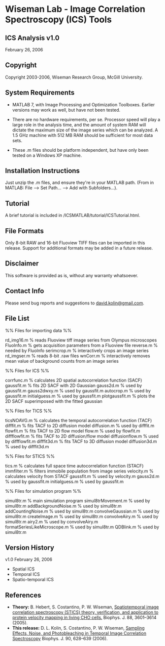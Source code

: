 # **Wiseman Lab - Image Correlation Spectroscopy (ICS) Tools**
## ICS Analysis v1.0 
February 26, 2006

## Copyright
Copyright 2003-2006, Wiseman Research Group, McGill University.


## System Requirements
* MATLAB 7, with Image Processing and Optimization Toolboxes.  Earlier versions may work as well, but have not been tested.

* There are no hardware requirements, per se.  Processor speed will play a large role in the analysis time, and the amount of system RAM will dictate the maximum size of the image series which can be analyzed.  A 1.5 GHz machine with 512 MB RAM should be sufficient for most data sets.

* These .m files should be platform independent, but have only been tested on a Windows XP machine.


## Installation Instructions
Just unzip the .m files, and ensure they're in your MATLAB path. (From in MATLAB: File --> Set Path... --> Add with Subfolders...).


## Tutorial
A brief tutorial is included in /ICSMATLAB/tutorial/ICSTutorial.html.


## File Formats
Only 8-bit RAW and 16-bit Fluoview TIFF files can be imported in this release.  Support for additional formats may be added in a future release.


## Disclaimer
This software is provided as is, without any warranty whatsoever.


## Contact Info
Please send bug reports and suggestions to david.kolin@gmail.com.


## File List
%% Files for importing data %%

rd_img16.m % reads Fluoview tiff image series from Olympus microscopes
FluoInfo.m % gets acquisition parameters from a Fluoview file
reverse.m % needed by FluoInfo
serimcrop.m % interactively crops an image series
rd_imgser.m % reads 8-bit .raw files
wnCorr.m % interactively removes mean value of background counts from an image series

%% Files for ICS %%

corrfunc.m % calculates 2D spatial autocorrelation function (SACF)
gaussfit.m % fits 2D SACF with 2D Gaussian
gauss2d.m % used by gaussfit.m
gauss2dwxy.m % used by gaussfit.m
autocrop.m % used by gaussfit.m
initialguess.m % used by gaussfit.m
plotgaussfit.m % plots the 2D SACF superimposed with the fitted gaussian

%% Files for TICS %%

ticsNOAVG.m % calculates the temporal autocorrelation function (TACF)
difffit.m % fits TACF to 2D diffusion model
diffusion.m % used by difffit.m
flowfit.m % fits TACF to 2D flow model
flow.m % used by flowfit.m
diffflowfit.m % fits TACF to 2D diffusion/flow model
diffusionflow.m % used by diffflowfit.m
difffit3d.m % fits TACF to 3D diffusion model
diffusion3d.m % used by difffit3d.m

%% Files for STICS %%

tics.m % calculates full space time autocorrelation function (STACF)
immfilter.m % filters immobile population from image series
velocity.m % calculates velocity from STACF
gaussfit.m % used by velocity.m
gauss2d.m % used by gaussfit.m
initialguess.m % used by gaussfit.m

%% Files for simulation program %%

simul8tr.m % main simulation program
simul8trMovement.m % used by simul8tr.m
addBackgroundNoise.m % used by simul8tr.m
addCountingNoise.m % used by simul8tr.m
convolveGaussian.m % used by simul8tr.m
createImage.m % used by simul8tr.m
convolveAiry.m % used by simul8tr.m
airy2.m % used by convolveAiry.m
formatSeriesLikeMicroscope.m % used by simul8tr.m
QDBlink.m % used by simul8tr.m


## Version History
v1.0
February 26, 2006

* Spatial ICS
* Temporal ICS
* Spatio-temporal ICS

## References
* **Theory:** B. Hebert, S. Costantino, P. W. Wiseman, [Spatiotemporal image correlation spectroscopy (STICS) theory, verification, and application to protein velocity mapping in living CHO cells.](https://doi.org/10.1529/biophysj.104.054874) Biophys. J. 88, 3601–3614 (2005).
* **This release:** D. L. Kolin, S. Costantino, P. W. Wiseman, [Sampling Effects, Noise, and Photobleaching in Temporal Image Correlation Spectroscopy](https://doi.org/10.1529/biophysj.105.072322) Biophys. J. 90, 628–639 (2006).

